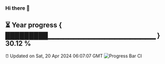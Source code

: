 ### Hi there 👋
⏳ Year progress { █████████▁▁▁▁▁▁▁▁▁▁▁▁▁▁▁▁▁▁▁▁▁ } 30.12 %
---
⏰ Updated on Sat, 20 Apr 2024 06:07:07 GMT
![Progress Bar CI](https://github.com/Moyi321/Moyi321/workflows/Progress%20Bar%20CI/badge.svg)
